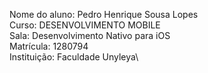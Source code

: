 Nome do aluno: Pedro Henrique Sousa Lopes\
Curso: DESENVOLVIMENTO MOBILE\
Sala: Desenvolvimento Nativo para iOS\
Matrícula: 1280794\
Instituição: Faculdade Unyleya\
